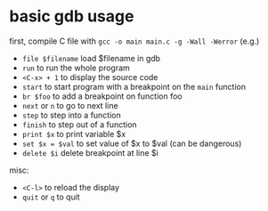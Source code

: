 # basic gdb usage

first, compile C file with `gcc -o main main.c -g -Wall -Werror` (e.g.)

- `file $filename` load $filename in gdb
- `run` to run the whole program
- `<C-x> + 1` to display the source code
- `start` to start program with a breakpoint on the `main` function
- `br $foo` to add a breakpoint on function foo
- `next` or `n` to go to next line
- `step` to step into a function
- `finish` to step out of a function
- `print $x` to print variable $x
- `set $x = $val` to set value of $x to $val (can be dangerous)
- `delete $i` delete breakpoint at line $i

misc:
- `<C-l>` to reload the display
- `quit` or `q` to quit

